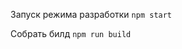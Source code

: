 <p>Запуск режима разработки <code>npm start</code></p>
<p>Собрать билд <code>npm run build</code></p>
